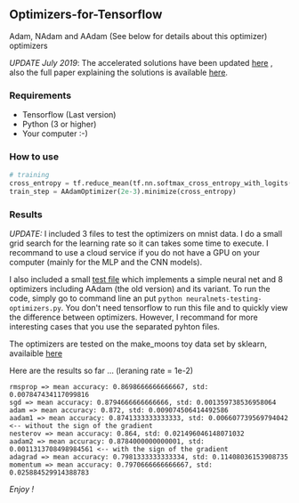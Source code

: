 
## Optimizers-for-Tensorflow
Adam, NAdam and AAdam (See below for details about this optimizer) optimizers 

*UPDATE July 2019*: The accelerated solutions have been updated [here](https://github.com/angetato/Custom-Optimizer-on-Keras) , also the full paper explaining the solutions is available [here](https://github.com/angetato/Custom-Optimizer-on-Keras/blob/master/ICLR2020.pdf). 

### Requirements

* Tensorflow (Last version)
* Python (3 or higher)
* Your computer :-)
  
  
### How to use
```python
# training
cross_entropy = tf.reduce_mean(tf.nn.softmax_cross_entropy_with_logits(labels=y_, logits=y_conv))
train_step = AAdamOptimizer(2e-3).minimize(cross_entropy)
```

### Results 
*UPDATE:* I included 3 files to test the optimizers on mnist data. I do a small grid search for the learning rate so it can takes some time to execute. I recommand to use a cloud service if you do not have a GPU on your computer (mainly for the MLP and the CNN models). 

I also included a small [test file](neuralnets-testing-optimizers.py) which implements a simple neural net and 8 optimizers including AAdam (the old version) and its variant. To run the code, simply go to command line an put ```python neuralnets-testing-optimizers.py```. You don't need tensorflow to run this file and to quickly view the difference between optimizers. 
However, I recommand for more interesting cases that you use the separated pyhton files.

The optimizers are tested on the make_moons toy data set by sklearn, availaible [here](http://scikit-learn.org/stable/modules/generated/sklearn.datasets.make_moons.html)

Here are the results so far ... (leraning rate = 1e-2)

```
rmsprop => mean accuracy: 0.8698666666666667, std: 0.007847434117099816
sgd => mean accuracy: 0.8794666666666666, std: 0.001359738536958064
adam => mean accuracy: 0.872, std: 0.009074506414492586
aadam1 => mean accuracy: 0.8741333333333333, std: 0.006607739569794042 <-- without the sign of the gradient
nesterov => mean accuracy: 0.864, std: 0.021496046148071032
aadam2 => mean accuracy: 0.8784000000000001, std: 0.0011313708498984561 <-- with the sign of the gradient
adagrad => mean accuracy: 0.7981333333333334, std: 0.11408036153908735
momentum => mean accuracy: 0.7970666666666667, std: 0.025884529914388783
```


*Enjoy !*
